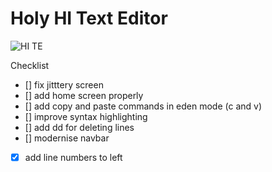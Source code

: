 # Holy HI Text Editor

![HI TE](https://github.com/user-attachments/assets/5d785250-d06e-45e8-a432-6680c6521106)


Checklist
- [] fix jitttery screen
- [] add home screen properly
- [] add copy and paste commands in eden mode (c and v)
- [] improve syntax highlighting
- [] add dd for deleting lines
- [] modernise navbar
- [x] add line numbers to left

